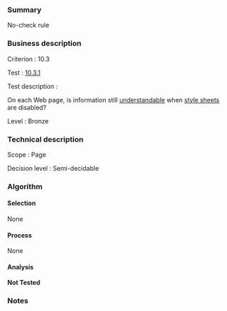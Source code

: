 ### Summary

No-check rule

### Business description

Criterion : 10.3

Test : [10.3.1](http://www.accessiweb.org/index.php/accessiweb-22-english-version.html#test-10-3-1)

Test description :

 On each Web page, is information still [understandable](http://www.accessiweb.org/index.php/glossary-76.html#mCoherentODL) when [style sheets](http://www.accessiweb.org/index.php/glossary-76.html#mFeuilleStyle) are disabled? 

Level : Bronze 

### Technical description

Scope : Page

Decision level : Semi-decidable

### Algorithm

#### Selection

None

#### Process

None

#### Analysis

**Not Tested**

### Notes

